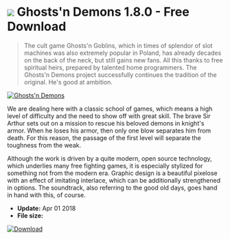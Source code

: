 # ![](https://cdn.softexe.net/static/icon/win.gif) Ghosts'n Demons 1.8.0 - Free Download

> The cult game Ghosts'n Goblins, which in times of splendor of slot machines was also extremely popular in Poland, has already decades on the back of the neck, but still gains new fans. All this thanks to free spiritual heirs, prepared by talented home programmers. The Ghosts'n Demons project successfully continues the tradition of the original. He's good at ambition.

[![Ghosts'n Demons](https://gallery.dpcdn.pl/imgc/Tools/66786/g_-_420x350_1.5_-_x20160329154750_1.png)](https://softexe.net/win/games-entertainment/other/ghosts-n-demons:pRdcf.html)

We are dealing here with a classic school of games, which means a high level of difficulty and the need to show off with great skill. The brave Sir Arthur sets out on a mission to rescue his beloved demons in knight's armor. When he loses his armor, then only one blow separates him from death. For this reason, the passage of the first level will separate the toughness from the weak.
 
 
 Although the work is driven by a quite modern, open source technology, which underlies many free fighting games, it is especially stylized for something not from the modern era. Graphic design is a beautiful pixelose with an effect of imitating interlace, which can be additionally strengthened in options. The soundtrack, also referring to the good old days, goes hand in hand with this, of course.


- **Update:** Apr 01 2018
- **File size:** 

[![Download](https://cdn.softexe.net/static/img/download.png)](https://softexe.net/win/games-entertainment/other/ghosts-n-demons:pRdcf.html)

